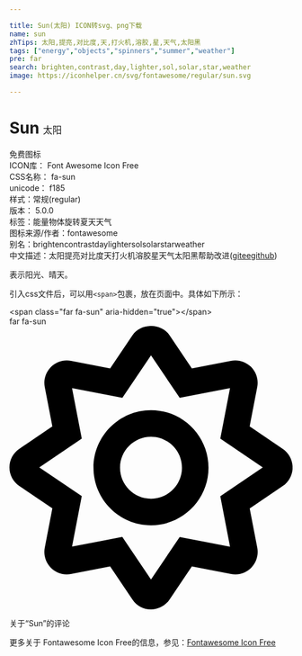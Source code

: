 ```yaml
---

title: Sun(太阳) ICON转svg、png下载
name: sun
zhTips: 太阳,提亮,对比度,天,打火机,溶胶,星,天气,太阳黑
tags: ["energy","objects","spinners","summer","weather"]
pre: far
search: brighten,contrast,day,lighter,sol,solar,star,weather
image: https://iconhelper.cn/svg/fontawesome/regular/sun.svg

---
```


# Sun  <small style="font-size: 60%;font-weight: 100">太阳</small>


<div class="detail-page">
<p>
<span><span class="badge-success badge">免费图标</span> </span>
<br/>
<span>
ICON库：
<span class="badge-secondary badge">Font Awesome Icon Free</span> 
</span>
<br/>
<span>
CSS名称：
<span class="badge-secondary badge">fa-sun</span> 
</span>
<br/>
<span>
unicode：
<span class="badge-secondary badge">f185</span> 
<copy-btn content='f185' btn-title=""></copy-btn>
<copy-btn :content='String.fromCodePoint(parseInt("f185", 16))' btn-title="复制U"></copy-btn>
</span><br/><span>样式：<span class="badge-light badge">常规(regular)</span></span>
<br/>
<span>
版本：
<span class="badge-secondary badge">5.0.0</span> 
</span><br/><span>标签：<span class="badge-light badge"><router-link to="/tags/energy.html">能量</router-link></span><span class="badge-light badge"><router-link to="/tags/objects.html">物体</router-link></span><span class="badge-light badge"><router-link to="/tags/spinners.html">旋转</router-link></span><span class="badge-light badge"><router-link to="/tags/summer.html">夏天</router-link></span><span class="badge-light badge"><router-link to="/tags/weather.html">天气</router-link></span></span>
<br/>
<span>图标来源/作者：<span class="badge-light badge">fontawesome</span></span> 
<br/>
<span>别名：<span class="badge-light badge">brighten</span><span class="badge-light badge">contrast</span><span class="badge-light badge">day</span><span class="badge-light badge">lighter</span><span class="badge-light badge">sol</span><span class="badge-light badge">solar</span><span class="badge-light badge">star</span><span class="badge-light badge">weather</span></span><br/><span class="zh-detail">中文描述：<span class="badge-primary badge">太阳</span><span class="badge-primary badge">提亮</span><span class="badge-primary badge">对比度</span><span class="badge-primary badge">天</span><span class="badge-primary badge">打火机</span><span class="badge-primary badge">溶胶</span><span class="badge-primary badge">星</span><span class="badge-primary badge">天气</span><span class="badge-primary badge">太阳黑</span><span class="help-link"><span>帮助改进</span>(<a href="https://gitee.com/liuwave/icon-helper/edit/master/json/fontawesome/regular/sun.json" target="_blank" rel="noopener noreferrer">gitee</a><a href="https://github.com/liuwave/icon-helper/edit/master/json/fontawesome/regular/sun.json" target="_blank" rel="noopener noreferrer">github</a></span>)</span><br/>
</p>
</div><div class="description description alert alert-light">表示阳光、晴天。</div>
<div class="alert alert-dark">
  <i class="far fa-sun fa-xs"></i>
  <i class="far fa-sun fa-sm"></i>
  <i class="far fa-sun fa-lg"></i>
  <i class="far fa-sun fa-2x"></i>
  <i class="far fa-sun fa-3x"></i>
  <i class="far fa-sun fa-5x"></i>
  <i class="far fa-sun fa-7x"></i>
</div>
<div>
  <p>引入css文件后，可以用<code>&lt;span&gt;</code>包裹，放在页面中。具体如下所示：    
  </p>
  <div class="alert alert-primary" style="font-size: 14px">
    &lt;span class="far fa-sun" aria-hidden="true"&gt;&lt;/span&gt;
    <copy-btn content='<span class="far fa-sun" aria-hidden="true"></span>'></copy-btn>
  </div>
  <div class="alert alert-secondary">
    <i class="far fa-sun"
    style="font-size: 24px"
    aria-hidden="true"></i> far fa-sun
    <copy-btn content="far fa-sun" btn-title="复制图标名称"></copy-btn>
  </div>
</div>
<div id="svg" class="svg-wrap">
<svg xmlns="http://www.w3.org/2000/svg" viewBox="0 0 512 512"><path d="M494.2 221.9l-59.8-40.5 13.7-71c2.6-13.2-1.6-26.8-11.1-36.4-9.6-9.5-23.2-13.7-36.2-11.1l-70.9 13.7-40.4-59.9c-15.1-22.3-51.9-22.3-67 0l-40.4 59.9-70.8-13.7C98 60.4 84.5 64.5 75 74.1c-9.5 9.6-13.7 23.1-11.1 36.3l13.7 71-59.8 40.5C6.6 229.5 0 242 0 255.5s6.7 26 17.8 33.5l59.8 40.5-13.7 71c-2.6 13.2 1.6 26.8 11.1 36.3 9.5 9.5 22.9 13.7 36.3 11.1l70.8-13.7 40.4 59.9C230 505.3 242.6 512 256 512s26-6.7 33.5-17.8l40.4-59.9 70.9 13.7c13.4 2.7 26.8-1.6 36.3-11.1 9.5-9.5 13.6-23.1 11.1-36.3l-13.7-71 59.8-40.5c11.1-7.5 17.8-20.1 17.8-33.5-.1-13.6-6.7-26.1-17.9-33.7zm-112.9 85.6l17.6 91.2-91-17.6L256 458l-51.9-77-90.9 17.6 17.6-91.2-76.8-52 76.8-52-17.6-91.2 91 17.6L256 53l51.9 76.9 91-17.6-17.6 91.1 76.8 52-76.8 52.1zM256 152c-57.3 0-104 46.7-104 104s46.7 104 104 104 104-46.7 104-104-46.7-104-104-104zm0 160c-30.9 0-56-25.1-56-56s25.1-56 56-56 56 25.1 56 56-25.1 56-56 56z"/></svg>
</div>
<detail full-name='fa-sun'></detail>

<Vssue title="关于“Sun”的评论" >关于“Sun”的评论</Vssue>
    
<div><p>更多关于  Fontawesome Icon Free的信息，参见：<a target="_blank" href="https://iconhelper.cn/fontawesome.html">Fontawesome Icon Free</a>
</p></div>
